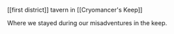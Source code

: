 [[first district]] tavern in [[Cryomancer's Keep]]

Where we stayed during our misadventures in the keep.